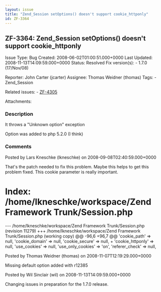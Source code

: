 ```yaml
---
layout: issue
title: "Zend_Session setOptions() doesn't support cookie_httponly"
id: ZF-3364
---
```


ZF-3364: Zend\_Session setOptions() doesn't support cookie\_httponly
--------------------------------------------------------------------

 Issue Type: Bug Created: 2008-06-02T01:00:51.000+0000 Last Updated: 2008-11-13T14:09:59.000+0000 Status: Resolved Fix version(s): - 1.7.0 (17/Nov/08)
 
 Reporter:  John Carter (jcarter)  Assignee:  Thomas Weidner (thomas)  Tags: - Zend\_Session
 
 Related issues: - [ZF-4305](/issues/browse/ZF-4305)
 
 Attachments: 
### Description

It throws a "Unknown option" exception

Option was added to php 5.2.0 (I think)

 

 

### Comments

Posted by Lars Kneschke (lkneschke) on 2008-09-08T02:40:59.000+0000

That's the patch needed to fix this problem. Maybe this helps to get this problem fixed. This cookie parameter is really important.

Index: /home/lkneschke/workspace/Zend Framework Trunk/Session.php
=================================================================

--- /home/lkneschke/workspace/Zend Framework Trunk/Session.php (revision 11279) +++ /home/lkneschke/workspace/Zend Framework Trunk/Session.php (working copy) @@ -96,6 +96,7 @@ 'cookie\_path' => null, 'cookie\_domain' => null, 'cookie\_secure' => null, + 'cookie\_httponly' => null, 'use\_cookies' => null, 'use\_only\_cookies' => 'on', 'referer\_check' => null,

 

 

Posted by Thomas Weidner (thomas) on 2008-11-07T12:19:29.000+0000

Missing default option added with r12385

 

 

Posted by Wil Sinclair (wil) on 2008-11-13T14:09:59.000+0000

Changing issues in preparation for the 1.7.0 release.

 

 